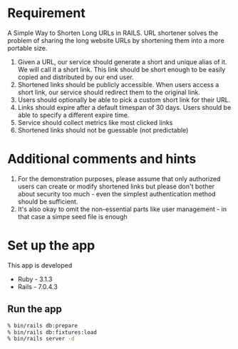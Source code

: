 # Requirement

A Simple Way to Shorten Long URLs in RAILS.
URL shortener solves the problem of sharing the long website URLs by shortening them into a more portable size.

1. Given a URL, our service should generate a short and unique alias of it. We will call it a short link. This link should be short enough to be easily copied and distributed by our end user.
2. Shortened links should be publicly accessible. When users access a short link, our service should redirect them to the original link.
3. Users should optionally be able to pick a custom short link for their URL.
4. Links should expire after a default timespan of 30 days. Users should be able to specify a different expire time.
5. Service should collect metrics like most clicked links
6. Shortened links should not be guessable (not predictable)

# Additional comments and hints
1. For the demonstration purposes, please assume that only authorized users can create or modify shortened links but please don't bother about security too much - even the simplest authentication method should be sufficient.
2. It's also okay to omit the non-essential parts like user management - in that case a simpe seed file is enough

# Set up the app
This app is developed 
* Ruby - 3.1.3
* Rails - 7.0.4.3

## Run the app

```sh
% bin/rails db:prepare
% bin/rails db:fixtures:load
% bin/rails server -d
```
